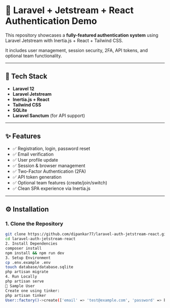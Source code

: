 # 🧾 Laravel + Jetstream + React Authentication Demo

This repository showcases a **fully-featured authentication system** using Laravel Jetstream with Inertia.js + React + Tailwind CSS.

It includes user management, session security, 2FA, API tokens, and optional team functionality.

---

## 🚀 Tech Stack

- **Laravel 12**
- **Laravel Jetstream**
- **Inertia.js + React**
- **Tailwind CSS**
- **SQLite**
- **Laravel Sanctum** (for API support)

---

## ✨ Features

- ✅ Registration, login, password reset
- ✅ Email verification
- ✅ User profile update
- ✅ Session & browser management
- ✅ Two-Factor Authentication (2FA)
- ✅ API token generation
- ✅ Optional team features (create/join/switch)
- ✅ Clean SPA experience via Inertia.js

---

## ⚙️ Installation

### 1. Clone the Repository
```bash
git clone https://github.com/dipankar77/laravel-auth-jetstream-react.git
cd laravel-auth-jetstream-react
2. Install Dependencies
composer install
npm install && npm run dev
3. Setup Environment
cp .env.example .env
touch database/database.sqlite
php artisan migrate
4. Run Locally
php artisan serve
👤 Sample User
Create one using tinker:
php artisan tinker
User::factory()->create(['email' => 'test@example.com', 'password' => bcrypt('password')]);
